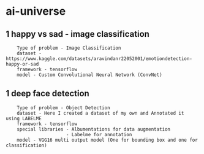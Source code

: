 # ai-universe

## 1 happy vs sad - image classification
        Type of problem - Image Classification
        dataset - https://www.kaggle.com/datasets/aravindanr22052001/emotiondetection-happy-or-sad
        framework - tensorflow
        model - Custom Convolutional Neural Network (ConvNet)

## 1 deep face detection
        Type of problem - Object Detection    
        dataset - Here I created a dataset of my own and Annotated it using LABELME
        framework - tensorflow
        special libraries - Albumentations for data augmentation
                          - Labelme for annotation
        model - VGG16 multi output model (One for bounding box and one for classification)